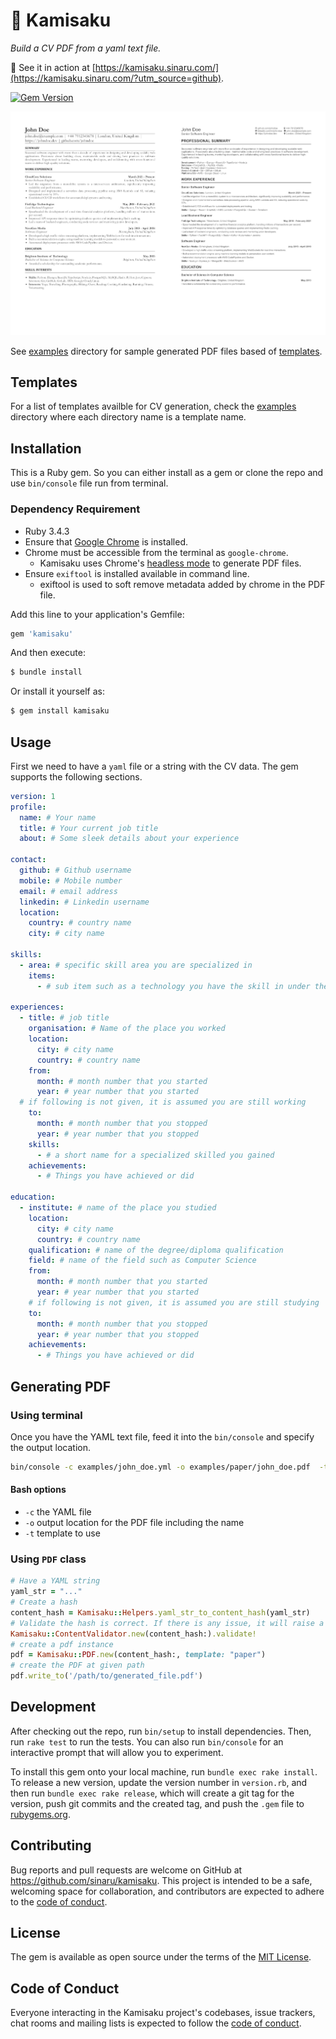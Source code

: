 # 📃 Kamisaku

*Build a CV PDF from a yaml text file.*

🚀 See it in action at [https://kamisaku.sinaru.com/](https://kamisaku.sinaru.com/?utm_source=github).

[![Gem Version](https://badge.fury.io/rb/kamisaku.svg)](https://badge.fury.io/rb/kamisaku)

![Kamisaku](kamisaku.png)

See [examples](/examples) directory for sample generated PDF files based of [templates](/lib/templates).

## Templates
For a list of templates availble for CV generation, check the [examples](/examples) directory where each directory name is a template name.

## Installation

This is a Ruby gem. So you can either install as a gem or clone the repo and use `bin/console` file run from terminal.

### Dependency Requirement
- Ruby 3.4.3
- Ensure that [Google Chrome](https://www.google.com/chrome/) is installed.
- Chrome must be accessible from the terminal as `google-chrome`.
  - Kamisaku uses Chrome's [headless mode](https://developer.chrome.com/docs/chromium/headless/) to generate PDF files.
- Ensure `exiftool` is installed available in command line.
  - exiftool is used to soft remove metadata added by chrome in the PDF file.

Add this line to your application's Gemfile:

```ruby
gem 'kamisaku'
```

And then execute:
```bash
$ bundle install
```
Or install it yourself as:
```bash
$ gem install kamisaku
```

## Usage

First we need to have a `yaml` file or a string with the CV data. The gem supports the following sections.

```yaml
version: 1
profile:
  name: # Your name
  title: # Your current job title
  about: # Some sleek details about your experience

contact:
  github: # Github username
  mobile: # Mobile number
  email: # email address
  linkedin: # Linkedin username
  location:
    country: # country name
    city: # city name

skills:
  - area: # specific skill area you are specialized in
    items:
      - # sub item such as a technology you have the skill in under the specialized area

experiences:
  - title: # job title
    organisation: # Name of the place you worked
    location:
      city: # city name
      country: # country name
    from:
      month: # month number that you started
      year: # year number that you started
  # if following is not given, it is assumed you are still working
    to:
      month: # month number that you stopped
      year: # year number that you stopped
    skills:
      - # a short name for a specialized skilled you gained
    achievements:
      - # Things you have achieved or did

education:
  - institute: # name of the place you studied
    location:
      city: # city name
      country: # country name
    qualification: # name of the degree/diploma qualification
    field: # name of the field such as Computer Science
    from:
      month: # month number that you started
      year: # year number that you started
    # if following is not given, it is assumed you are still studying
    to:
      month: # month number that you stopped
      year: # year number that you stopped
    achievements:
      - # Things you have achieved or did
```

## Generating PDF

### Using terminal

Once you have the YAML text file, feed it into the `bin/console` and specify the output location.

```bash
bin/console -c examples/john_doe.yml -o examples/paper/john_doe.pdf  -t paper
```

#### Bash options

- `-c` the YAML file
- `-o` output location for the PDF file including the name
- `-t` template to use

### Using `PDF` class

```ruby
# Have a YAML string
yaml_str = "..."
# Create a hash
content_hash = Kamisaku::Helpers.yaml_str_to_content_hash(yaml_str)
# Validate the hash is correct. If there is any issue, it will raise a ` Kamisaku::Error ` exception.
Kamisaku::ContentValidator.new(content_hash:).validate!
# create a pdf instance
pdf = Kamisaku::PDF.new(content_hash:, template: "paper")
# create the PDF at given path
pdf.write_to('/path/to/generated_file.pdf')
```

## Development

After checking out the repo, run `bin/setup` to install dependencies. Then, run `rake test` to run the tests. You can also run `bin/console` for an interactive prompt that will allow you to experiment.

To install this gem onto your local machine, run `bundle exec rake install`. To release a new version, update the version number in `version.rb`, and then run `bundle exec rake release`, which will create a git tag for the version, push git commits and the created tag, and push the `.gem` file to [rubygems.org](https://rubygems.org).

## Contributing

Bug reports and pull requests are welcome on GitHub at https://github.com/sinaru/kamisaku. This project is intended to be a safe, welcoming space for collaboration, and contributors are expected to adhere to the [code of conduct](https://github.com/[USERNAME]/kamisaku/blob/main/CODE_OF_CONDUCT.md).

## License

The gem is available as open source under the terms of the [MIT License](https://opensource.org/licenses/mit).

## Code of Conduct

Everyone interacting in the Kamisaku project's codebases, issue trackers, chat rooms and mailing lists is expected to follow the [code of conduct](https://github.com/[USERNAME]/kamisaku/blob/main/CODE_OF_CONDUCT.md).
